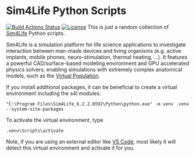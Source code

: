 # Sim4Life Python Scripts
[![Build Actions Status](https://github.com/dyollb/s4l-scripts/workflows/CI/badge.svg)](https://github.com/dyollb/s4l-scripts/actions)
[![License](https://img.shields.io/badge/license-MIT-green.svg)](https://https://opensource.org/licenses/MIT)
This is just a random collection of [Sim4Life](https://zmt.swiss/sim4life/) Python scripts.

Sim4Life is a simulation platform for life science applications to investigate interaction between man-made devices and living organisms (e.g. active implants, mobile phones, neuro-stimulation, thermal heating, ...).
It features a powerful CAD/surface-based modeling environment and GPU accelerated physics solvers, enabling simulations with extremely complex anatomical models, such as the [Virtual Population](https://itis.swiss/virtual-population/virtual-population/overview/).


If you install additional packages, it can be beneficial to create a virtual environment including the s4l modules:
```
"C:\Program Files\Sim4Life_6.2.2.6592\Python\python.exe" -m venv .venv --system-site-packages
```

To activate the virtual environment, type
```
.venv\Scripts\activate
```

Note, if you are using an external editor like [VS Code](https://code.visualstudio.com/), most likely it will detect this virtual environment and activate it for you.
